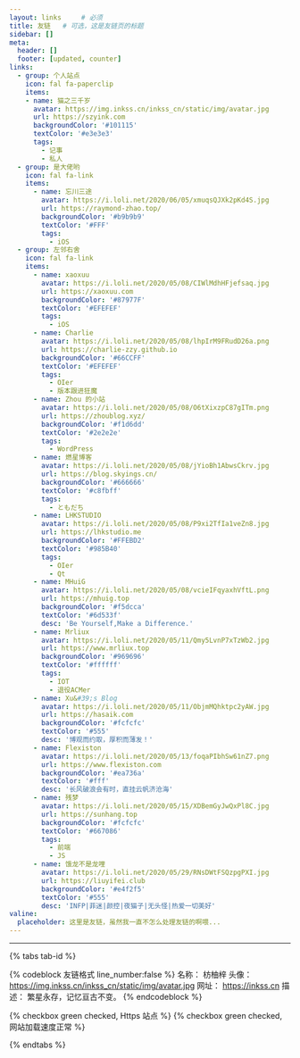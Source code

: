 ```yaml
---
layout: links     # 必须
title: 友链   # 可选，这是友链页的标题
sidebar: []
meta:
  header: []
  footer: [updated, counter]
links:
  - group: 个人站点
    icon: fal fa-paperclip
    items:
    - name: 猫之三千岁
      avatar: https://img.inkss.cn/inkss_cn/static/img/avatar.jpg
      url: https://szyink.com
      backgroundColor: '#101115'
      textColor: '#e3e3e3'
      tags:
        - 记事
        - 私人
  - group: 是大佬哟
    icon: fal fa-link
    items:
      - name: 忘川三途
        avatar: https://i.loli.net/2020/06/05/xmuqsQJXk2pKd4S.jpg
        url: https://raymond-zhao.top/
        backgroundColor: '#b9b9b9'
        textColor: '#FFF'
        tags:
          - iOS
  - group: 左邻右舍
    icon: fal fa-link
    items:
      - name: xaoxuu
        avatar: https://i.loli.net/2020/05/08/CIWlMdhHFjefsaq.jpg
        url: https://xaoxuu.com
        backgroundColor: '#87977F'
        textColor: '#EFEFEF'
        tags:
          - iOS
      - name: Charlie
        avatar: https://i.loli.net/2020/05/08/lhpIrM9FRudD26a.png
        url: https://charlie-zzy.github.io
        backgroundColor: '#66CCFF'
        textColor: '#EFEFEF'
        tags:
          - OIer
          - 版本跟进狂魔
      - name: Zhou 的小站
        avatar: https://i.loli.net/2020/05/08/O6tXixzpC87gITm.png
        url: https://zhoublog.xyz/
        backgroundColor: '#f1d6dd'
        textColor: '#2e2e2e'
        tags:
          - WordPress
      - name: 燃星博客
        avatar: https://i.loli.net/2020/05/08/jYioBh1AbwsCkrv.jpg
        url: https://blog.skyings.cn/
        backgroundColor: '#666666'
        textColor: '#c8fbff'
        tags:
          - ともだち
      - name: LHKSTUDIO
        avatar: https://i.loli.net/2020/05/08/P9xi2TfIa1veZn8.jpg
        url: https://lhkstudio.me
        backgroundColor: '#FFEBD2'
        textColor: '#985B40'
        tags:
          - OIer
          - Qt
      - name: MHuiG
        avatar: https://i.loli.net/2020/05/08/vcieIFqyaxhVftL.png
        url: https://mhuig.top
        backgroundColor: '#f5dcca'
        textColor: '#6d533f'
        desc: 'Be Yourself,Make a Difference.'
      - name: Mrliux
        avatar: https://i.loli.net/2020/05/11/Qmy5LvnP7xTzWb2.jpg
        url: https://www.mrliux.top
        backgroundColor: '#969696'
        textColor: '#ffffff'
        tags:
          - IOT
          - 退役ACMer
      - name: Xu&#39;s Blog
        avatar: https://i.loli.net/2020/05/11/ObjmMQhktpc2yAW.jpg
        url: https://hasaik.com
        backgroundColor: '#fcfcfc'
        textColor: '#555'
        desc: '博观而约取，厚积而薄发！'
      - name: Flexiston
        avatar: https://i.loli.net/2020/05/13/foqaPIbhSw61nZ7.png
        url: https://www.flexiston.com
        backgroundColor: '#ea736a'
        textColor: '#fff'
        desc: '长风破浪会有时，直挂云帆济沧海'
      - name: 残梦
        avatar: https://i.loli.net/2020/05/15/XDBemGyJwQxPl8C.jpg
        url: https://sunhang.top
        backgroundColor: '#fcfcfc'
        textColor: '#667086'
        tags:
          - 前端
          - JS
      - name: 饿龙不是龙哩
        avatar: https://i.loli.net/2020/05/29/RNsDWtFSQzpgPXI.jpg
        url: https://liuyifei.club
        backgroundColor: '#e4f2f5'
        textColor: '#555'
        desc: 'INFP|菲迷|颜控|夜猫子|无头怪|热爱一切美好'
valine:
  placeholder: 这里是友链，虽然我一直不怎么处理友链的啊喂...
---
```


------

{% tabs tab-id %}

<!-- tab <i class="fad fa-galaxy"></i><i style="font-weight: normal;font-style: normal;">&nbsp;举个栗子</i> -->

{% codeblock 友链格式 line_number:false %}
名称： 枋柚梓
头像： https://img.inkss.cn/inkss_cn/static/img/avatar.jpg
网址： https://inkss.cn
描述： 繁星永存，记忆亘古不变。
{% endcodeblock %}

<!-- endtab -->

<!-- tab <i class="fad fa-greater-than-equal"></i><i style="font-weight: normal;font-style: normal;">&nbsp;前置要求 </i> -->

{% checkbox green checked, Https 站点 %}
{% checkbox green checked, 网站加载速度正常 %}

<!-- endtab -->

{% endtabs %}

